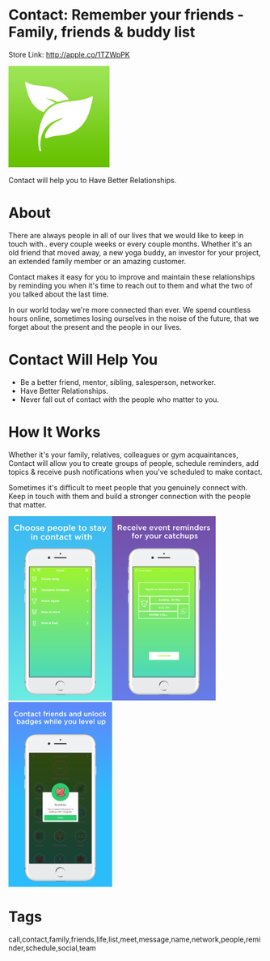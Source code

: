 # Contact: Remember your friends - Family, friends & buddy list

Store Link: http://apple.co/1TZWpPK

<img alt="App Logo" width="200px" src="readme_assets/logo.jpg">


Contact will help you to Have Better Relationships.


# About

There are always people in all of our lives that we would like to keep in touch with.. every couple weeks or every couple months. Whether it's an old friend that moved away, a new yoga buddy, an investor for your project, an extended family member or an amazing customer.

Contact makes it easy for you to improve and maintain these relationships by reminding you when it's time to reach out to them and what the two of you talked about the last time.

In our world today we're more connected than ever. We spend countless hours online, sometimes losing ourselves in the noise of the future, that we forget about the present and the people in our lives.


# Contact Will Help You

- Be a better friend, mentor, sibling, salesperson, networker.
- Have Better Relationships.
- Never fall out of contact with the people who matter to you. 


# How It Works

Whether it's your family, relatives, colleagues or gym acquaintances, Contact will allow you to create groups of people, schedule reminders, add topics & receive push notifications when you've scheduled to make contact.


Sometimes it's difficult to meet people that you genuinely connect with. Keep in touch with them and build a stronger connection with the people that matter.


<img alt="Screenshot" width="205px" src="readme_assets/1.png"><img alt="Screenshot2" width="205px" src="readme_assets/2.png"><img alt="Screenshot3" width="205px" src="readme_assets/3.png">


# Tags
call,contact,family,friends,life,list,meet,message,name,network,people,reminder,schedule,social,team